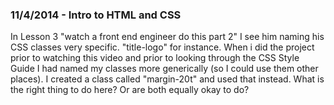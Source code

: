

### 11/4/2014 - Intro to HTML and CSS
In Lesson 3 "watch a front end engineer do this part 2" I see him naming his CSS classes very specific. "title-logo" for instance.  When i did the project prior to watching this video and prior to looking through the CSS Style Guide I had named my classes more generically (so I could use them other places).  I created a class called "margin-20t" and used that instead.  What is the right thing to do here?  Or are both equally okay to do?